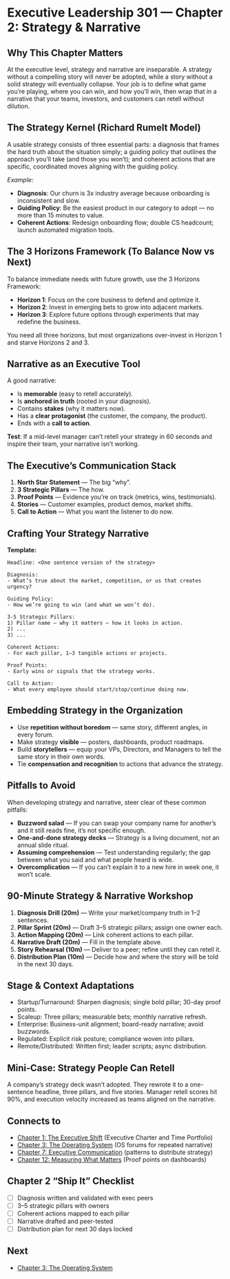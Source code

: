 # Executive Leadership 301 — Chapter 2: Strategy & Narrative

## Why This Chapter Matters
At the executive level, strategy and narrative are inseparable. A strategy without a compelling story will never be adopted, while a story without a solid strategy will eventually collapse. Your job is to define what game you’re playing, where you can win, and how you’ll win, then wrap that in a narrative that your teams, investors, and customers can retell without dilution.

## The Strategy Kernel (Richard Rumelt Model)
A usable strategy consists of three essential parts: a diagnosis that frames the hard truth about the situation simply; a guiding policy that outlines the approach you’ll take (and those you won’t); and coherent actions that are specific, coordinated moves aligning with the guiding policy.

*Example*:  
- **Diagnosis**: Our churn is 3x industry average because onboarding is inconsistent and slow.  
- **Guiding Policy**: Be the easiest product in our category to adopt — no more than 15 minutes to value.  
- **Coherent Actions**: Redesign onboarding flow; double CS headcount; launch automated migration tools.

## The 3 Horizons Framework (To Balance Now vs Next)
To balance immediate needs with future growth, use the 3 Horizons Framework:
- **Horizon 1**: Focus on the core business to defend and optimize it.  
- **Horizon 2**: Invest in emerging bets to grow into adjacent markets.  
- **Horizon 3**: Explore future options through experiments that may redefine the business.

You need all three horizons, but most organizations over-invest in Horizon 1 and starve Horizons 2 and 3.

## Narrative as an Executive Tool
A good narrative:
- Is **memorable** (easy to retell accurately).
- Is **anchored in truth** (rooted in your diagnosis).
- Contains **stakes** (why it matters now).
- Has a **clear protagonist** (the customer, the company, the product).
- Ends with a **call to action**.

**Test**: If a mid-level manager can’t retell your strategy in 60 seconds and inspire their team, your narrative isn’t working.

## The Executive’s Communication Stack
1. **North Star Statement** — The big “why”.
2. **3 Strategic Pillars** — The how.
3. **Proof Points** — Evidence you’re on track (metrics, wins, testimonials).
4. **Stories** — Customer examples, product demos, market shifts.
5. **Call to Action** — What you want the listener to do now.

## Crafting Your Strategy Narrative
**Template:**
```
Headline: <One sentence version of the strategy>

Diagnosis:
- What’s true about the market, competition, or us that creates urgency?

Guiding Policy:
- How we’re going to win (and what we won’t do).

3-5 Strategic Pillars:
1) Pillar name — why it matters — how it looks in action.
2) ...
3) ...

Coherent Actions:
- For each pillar, 1–3 tangible actions or projects.

Proof Points:
- Early wins or signals that the strategy works.

Call to Action:
- What every employee should start/stop/continue doing now.
```

## Embedding Strategy in the Organization
- Use **repetition without boredom** — same story, different angles, in every forum.
- Make strategy **visible** — posters, dashboards, product roadmaps.
- Build **storytellers** — equip your VPs, Directors, and Managers to tell the same story in their own words.
- Tie **compensation and recognition** to actions that advance the strategy.

## Pitfalls to Avoid
When developing strategy and narrative, steer clear of these common pitfalls:
- **Buzzword salad** — If you can swap your company name for another’s and it still reads fine, it’s not specific enough.
- **One-and-done strategy decks** — Strategy is a living document, not an annual slide ritual.
- **Assuming comprehension** — Test understanding regularly; the gap between what you said and what people heard is wide.
- **Overcomplication** — If you can’t explain it to a new hire in week one, it won’t scale.

## 90-Minute Strategy & Narrative Workshop
1. **Diagnosis Drill (20m)** — Write your market/company truth in 1–2 sentences.
2. **Pillar Sprint (20m)** — Draft 3–5 strategic pillars; assign one owner each.
3. **Action Mapping (20m)** — Link coherent actions to each pillar.
4. **Narrative Draft (20m)** — Fill in the template above.
5. **Story Rehearsal (10m)** — Deliver to a peer; refine until they can retell it.
6. **Distribution Plan (10m)** — Decide how and where the story will be told in the next 30 days.

## Stage & Context Adaptations
- Startup/Turnaround: Sharpen diagnosis; single bold pillar; 30-day proof points.
- Scaleup: Three pillars; measurable bets; monthly narrative refresh.
- Enterprise: Business-unit alignment; board-ready narrative; avoid buzzwords.
- Regulated: Explicit risk posture; compliance woven into pillars.
- Remote/Distributed: Written first; leader scripts; async distribution.

## Mini‑Case: Strategy People Can Retell
A company’s strategy deck wasn’t adopted. They rewrote it to a one-sentence headline, three pillars, and five stories. Manager retell scores hit 90%, and execution velocity increased as teams aligned on the narrative.

## Connects to
- [Chapter 1: The Executive Shift](executive_leadership_301_chapter_1.md) (Executive Charter and Time Portfolio)
- [Chapter 3: The Operating System](executive_leadership_301_chapter_3.md) (OS forums for repeated narrative)
- [Chapter 7: Executive Communication](executive_leadership_301_chapter_7.md) (patterns to distribute strategy)
- [Chapter 12: Measuring What Matters](executive_leadership_301_chapter_12.md) (Proof points on dashboards)

## Chapter 2 “Ship It” Checklist
- [ ] Diagnosis written and validated with exec peers
- [ ] 3–5 strategic pillars with owners
- [ ] Coherent actions mapped to each pillar
- [ ] Narrative drafted and peer-tested
- [ ] Distribution plan for next 30 days locked

## Next
- [Chapter 3: The Operating System](executive_leadership_301_chapter_3.md)
